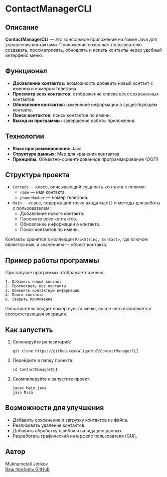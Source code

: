 # ContactManagerCLI

## Описание
**ContactManagerCLI** — это консольное приложение на языке Java для управления контактами. Приложение позволяет пользователю создавать, просматривать, обновлять и искать контакты через удобный интерфейс меню.

## Функционал
- **Добавление контактов:** возможность добавить новый контакт с именем и номером телефона.
- **Просмотр всех контактов:** отображение списка всех сохраненных контактов.
- **Обновление контактов:** изменение информации о существующем контакте.
- **Поиск контактов:** поиск контактов по имени.
- **Выход из программы:** завершение работы приложения.

## Технологии
- **Язык программирования:** Java
- **Структура данных:** Map для хранения контактов
- **Принципы:** Объектно-ориентированное программирование (ООП)

## Структура проекта
- `Contact` — класс, описывающий сущность контакта с полями:
    - `name` — имя контакта.
    - `phoneNumber` — номер телефона.
- `Main` — класс, содержащий точку входа `main()` и методы для работы с пользователем:
    - Добавление нового контакта.
    - Просмотр всех контактов.
    - Обновление информации о контакте.
    - Поиск контактов по имени.

Контакты хранятся в коллекции `Map<String, Contact>`, где ключом является имя, а значением — объект контакта.

## Пример работы программы
При запуске программы отображается меню:

```
1. Добавить новый контакт
2. Просмотреть все контакты
3. Обновить контактную информацию
4. Поиск контакта
0. Закрыть приложение
```

Пользователь вводит номер пункта меню, после чего выполняется соответствующая операция.

## Как запустить
1. Склонируйте репозиторий:
   ```
   git clone https://github.com/aligarkh7/ContactManagerCLI
   ```
2. Перейдите в папку проекта:
   ```
   cd ContactManagerCLI
   ```
3. Скомпилируйте и запустите проект:
   ```
   javac Main.java
   java Main
   ```

## Возможности для улучшения
- Добавить сохранение и загрузку контактов из файла.
- Реализовать удаление контактов.
- Добавить обработку ошибок и валидацию данных.
- Разработать графический интерфейс пользователя (GUI).

## Автор
Mukhametali Jetikov  
[Ваш профиль GitHub](https://github.com/aligarkh7)